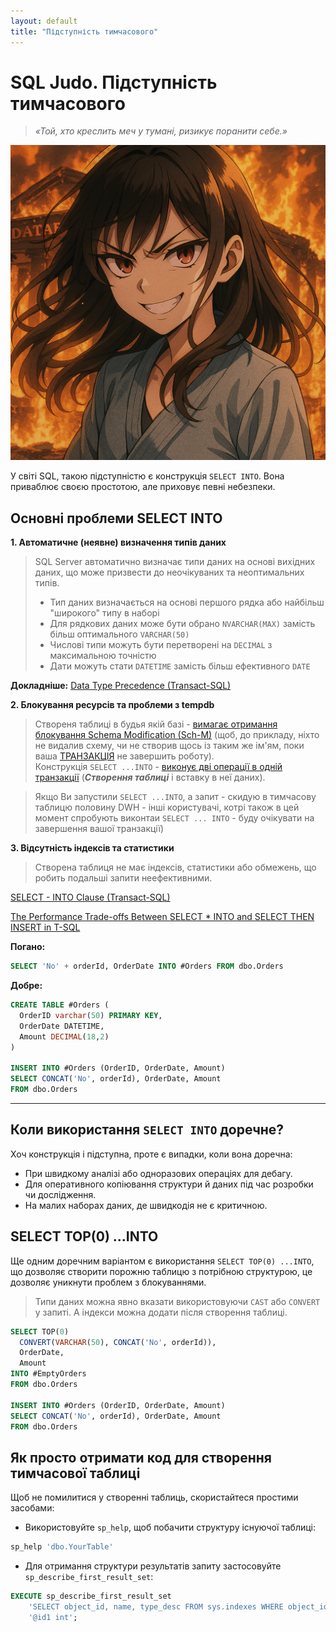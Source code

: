 ```yaml
---
layout: default
title: "Підступність тимчасового"
---
```


# SQL Judo. Підступність тимчасового

> *«Той, хто креслить меч у тумані, ризикує поранити себе.»*

![pitfalls](pitfalls.png)

У світі SQL, такою підступністю є конструкція `SELECT INTO`. Вона приваблює своєю простотою, але приховує певні небезпеки.

## Основні проблеми SELECT INTO

**1. Автоматичне (неявне) визначення типів даних**
> SQL Server автоматично визначає типи даних на основі вихідних даних, що може призвести до неочікуваних та неоптимальних типів.
> - Тип даних визначається на основі першого рядка або найбільш "широкого" типу в наборі
> - Для рядкових даних може бути обрано `NVARCHAR(MAX)` замість більш оптимального `VARCHAR(50)`
> - Числові типи можуть бути перетворені на `DECIMAL` з максимальною точністю
> - Дати можуть стати `DATETIME` замість більш ефективного `DATE`

**Докладніше:** [Data Type Precedence (Transact-SQL)](https://docs.microsoft.com/en-us/sql/t-sql/data-types/data-type-precedence-transact-sql)

**2. Блокування ресурсів та проблеми з tempdb**

> Створеня таблиці в будья якій базі - [вимагає отримання блокування Schema Modification (Sch-M)](https://learn.microsoft.com/en-us/sql/relational-databases/sql-server-transaction-locking-and-row-versioning-guide?view=sql-server-ver17#schema) 
> (щоб, до прикладу, ніхто не видалив схему, чи не створив щось із таким же ім'ям, поки ваша [ТРАНЗАКЦІЯ](https://learn.microsoft.com/en-us/sql/relational-databases/sql-server-transaction-locking-and-row-versioning-guide?view=sql-server-ver17#schema) не завершить роботу).  
> Конструкція `SELECT ...INTO`  - [виконує дві операції в одній транзакції](https://learn.microsoft.com/en-us/sql/t-sql/queries/select-into-clause-transact-sql?view=sql-server-ver17#remarks) (_**Створення таблиці**_ і вставку в неї даних). 

> Якщо Ви запустили `SELECT ...INTO`, а запит - скидую в тимчасову таблицю половину DWH - інші користувачі, котрі також в цей момент спробують виконтаи `SELECT ... INTO` - буду очікувати на завершення вашої транзакції)


**3. Відсутність індексів та статистики**
> Створена таблиця не має індексів, статистики або обмежень, що робить подальші запити неефективними.


[SELECT - INTO Clause (Transact-SQL)](https://learn.microsoft.com/sql/t-sql/queries/select-into-clause-transact-sql?view=sql-server-ver16)

[The Performance Trade-offs Between SELECT * INTO and SELECT THEN INSERT in T-SQL](https://thedbahub.com/the-performance-trade-offs-between-select-into-and-select-then-insert-in-t-sql/)

**Погано:**

```sql
SELECT 'No' + orderId, OrderDate INTO #Orders FROM dbo.Orders
```

**Добре:**

```sql
CREATE TABLE #Orders (
  OrderID varchar(50) PRIMARY KEY,
  OrderDate DATETIME,
  Amount DECIMAL(18,2)
)

INSERT INTO #Orders (OrderID, OrderDate, Amount)
SELECT CONCAT('No', orderId), OrderDate, Amount
FROM dbo.Orders
```

---

## Коли використання `SELECT INTO` доречне?

Хоч конструкція і підступна, проте є випадки, коли вона доречна:

* При швидкому аналізі або одноразових операціях для дебагу.
* Для оперативного копіювання структури й даних під час розробки чи дослідження.
* На малих наборах даних, де швидкодія не є критичною.

## SELECT TOP(0) ...INTO
Ще одним доречним варіантом є використання `SELECT TOP(0) ...INTO`, що дозволяє створити порожню таблицю з потрібною структурою, це дозволяє уникнути проблем з блокуваннями.

> Типи даних можна явно вказати використовуючи `CAST` або `CONVERT` у запиті.
А індекси можна додати після створення таблиці.

```sql
SELECT TOP(0) 
  CONVERT(VARCHAR(50), CONCAT('No', orderId)), 
  OrderDate, 
  Amount
INTO #EmptyOrders
FROM dbo.Orders

INSERT INTO #Orders (OrderID, OrderDate, Amount)
SELECT CONCAT('No', orderId), OrderDate, Amount
FROM dbo.Orders
```

## Як просто отримати код для створення тимчасової таблиці

Щоб не помилитися у створенні таблиць, скористайтеся простими засобами:

* Використовуйте `sp_help`, щоб побачити структуру існуючої таблиці:

```sql
sp_help 'dbo.YourTable'
```

* Для отримання структури результатів запиту застосовуйте `sp_describe_first_result_set`:

```sql
EXECUTE sp_describe_first_result_set
    'SELECT object_id, name, type_desc FROM sys.indexes WHERE object_id = @id1',
    '@id1 int';
```
